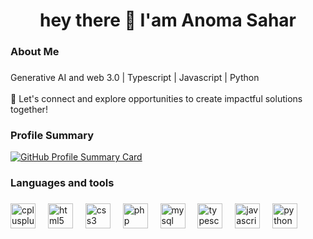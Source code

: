 <h1 align="center">hey there 👋 I'am Anoma Sahar</h1>

###

<h3 align="left">About Me</h3>

###

<p align="left">Generative AI and web 3.0 | Typescript | Javascript | Python<br><br>🚀 Let's connect and explore opportunities to create impactful solutions together!</p>

###

### Profile Summary
<a target="_blank" rel="noopener noreferrer" href="https://github-profile-summary-cards.vercel.app/api/cards/profile-details?username=anomasahar&theme=github_dark">
    <img src="https://github-profile-summary-cards.vercel.app/api/cards/profile-details?username=anomasahar&theme=github_dark" alt="GitHub Profile Summary Card" style="max-width: 100%;">
</a>

###

<h3 align="left">Languages and tools</h3>

###

<div align="left">
  <img src="https://cdn.jsdelivr.net/gh/devicons/devicon/icons/cplusplus/cplusplus-original.svg" height="40" alt="cplusplus logo"  />
  <img width="12" />
  <img src="https://cdn.jsdelivr.net/gh/devicons/devicon/icons/html5/html5-original.svg" height="40" alt="html5 logo"  />
  <img width="12" />
  <img src="https://cdn.jsdelivr.net/gh/devicons/devicon/icons/css3/css3-original.svg" height="40" alt="css3 logo"  />
  <img width="12" />
  <img src="https://cdn.jsdelivr.net/gh/devicons/devicon/icons/php/php-original.svg" height="40" alt="php logo"  />
  <img width="12" />
  <img src="https://cdn.jsdelivr.net/gh/devicons/devicon/icons/mysql/mysql-original.svg" height="40" alt="mysql logo"  />
  <img width="12" />
  <img src="https://cdn.jsdelivr.net/gh/devicons/devicon/icons/typescript/typescript-original.svg" height="40" alt="typescript logo"  />
  <img width="12" />
  <img src="https://cdn.jsdelivr.net/gh/devicons/devicon/icons/javascript/javascript-original.svg" height="40" alt="javascript logo"  />
  <img width="12" />
  <img src="https://cdn.jsdelivr.net/gh/devicons/devicon/icons/python/python-original.svg" height="40" alt="python logo"  />
</div>

###
